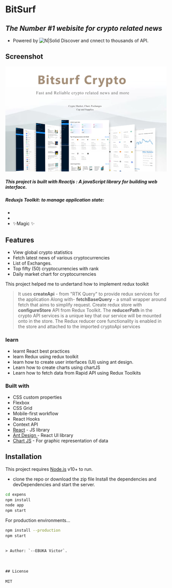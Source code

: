 # BitSurf
## _The Number #1 webisite for crypto related news_
* Powered by
![N|Solid](https://breakline.org/wp-content/uploads/2020/12/RapidAPI-logo-blue-1.png)
Discover and cnnect to thousands of API.
## Screenshot
![](./bitsurfsite.png)
#####  This project is built with Reactjs : _A javaScript library for building web interface_.
##### Reduxjs Toolkit: _to manage application state:_

- 
- 
- ✨Magic ✨

## Features

- View global crypto statistics
- Fetch latest news of various cryptocurrencies
- List of Exchanges.
- Top fifty (50) cryptocurrencies with rank
- Daily market chart for cryptocurrencies

This project helped me to undertand how to implement redux toolkit

> It uses __createApi__ - from "RTK Query" to provide redux services for the application
> Along with- __fetchBaseQuery__ - a small wrapper around fetch that aims to simplify request.
> Create redux store with __configureStore__ API from Redux Toolkit.
> The __reducerPath__ in the crypto API services is a unique key that our service will be mounted onto in the store.
> The Redux reducer core functionality is enabled in the store and attached to the imported cryptoApi services 

### learn
- learnt React best practices
- learn Redux using redux toolkit
- learn how to create user interfaces (UI) using ant design.
- Learn how to create charts using chartJS
- Learn how to fetch data from Rapid API using Redux Toolkits



### Built with

- CSS custom properties
- Flexbox
- CSS Grid
- Mobile-first workflow
- React Hooks
- Context API
- [React](https://reactjs.org/) - JS library
- [Ant Design ](https://antd.com/) - React UI library 
- [Chart JS](https://styled-components.com/) - For graphic representation of data


## Installation

This project requires [Node.js](https://nodejs.org/) v10+ to run.
- clone the repo or download the zip file
Install the dependencies and devDependencies and start the server.

```sh
cd expens
npm install
node app
npm start
```

For production environments...

```sh
npm install --production
npm start
```













```

> Author: `--EBUKA Victor`.



## License

MIT



